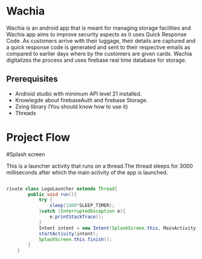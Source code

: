 # Wachia
Wachia is an android app that is meant for managing storage facilities and Wachia app aims to improve security aspects as it uses Quick Response Code. As customers arrive with their luggage, their details
are captured and a quick response code is generated and sent to their respective emails as compared to earlier days where by the customers are given cards. Wachia digitalizes the process and uses firebase 
real time database for storage.

## Prerequisites

- Android studio with minimum API level 21 installed.
- Knowlegde about firebaseAuth and firebase Storage.
- Zxing library (You should know how to use it)
- Threads

# Project Flow

#Splash screen 

This is a launcher activity that runs on a thread.The thread sleeps for 3000 milliseconds after which the main activity of the app is launched.

``` Java

rivate class LogoLauncher extends Thread{
        public void run(){
            try {
                sleep(1000*SLEEP_TIMER);
            }catch (InterruptedException e){
                e.printStackTrace();
            }
            Intent intent = new Intent(SplashScreen.this, MainActivity.class);
            startActivity(intent);
            SplashScreen.this.finish();
        }
    }
  ```
